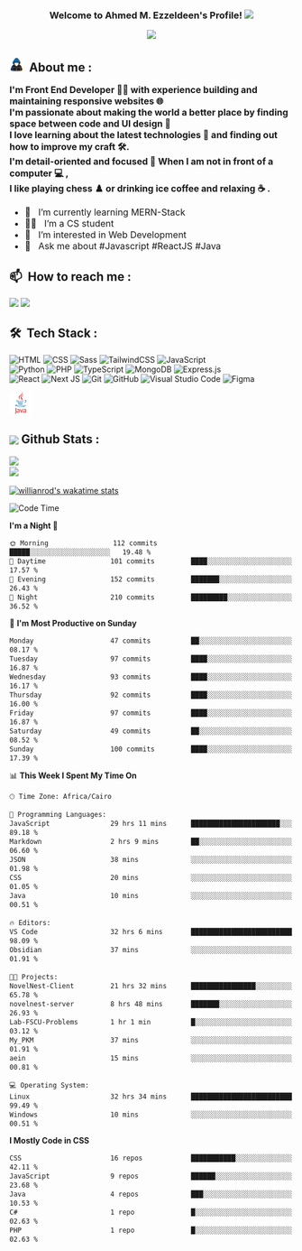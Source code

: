 <h3 align="center">
  Welcome to Ahmed M. Ezzeldeen's Profile!
  <img src="https://media.giphy.com/media/hvRJCLFzcasrR4ia7z/giphy.gif" width="28">
</h3>

<!-- Typing SVG by DenverCoder1 - https://github.com/DenverCoder1/readme-typing-svg -->
<p align="center">
  <a href="https://github.com/DenverCoder1/readme-typing-svg"><img src="https://readme-typing-svg.herokuapp.com/?lines=I'm%20Junior%20Software%20Engineer%20👨‍💻;I'm%20Front-End%20developer;Always%20learning%20new%20things&font=Fira%20Code&center=true&width=440&height=45&color=2196f3&vCenter=true&size=24"></a>
</p>

## <img src ="https://github.com/0xAbdulKhalid/0xAbdulKhalid/raw/main/assets/mdImages/about_me.gif" width=25px> &nbsp;About me :

<p Style="font-size:16px; font-weight:bold; ">
I'm Front End Developer 🧑‍💻 with experience building and maintaining responsive websites 🌐<br>
I'm passionate about making the world a better place by finding space between code and UI design 🎨<br>
I love learning about the latest technologies 🚀 and finding out how to improve my craft 🛠️.<br> I'm detail-oriented and focused 🤏 
When I am not in front of a computer 💻️ ,<br> I like playing chess ♟️ or drinking ice coffee and relaxing ☕️ .
</p>

<ul style="font-size:16px">
<li>🌱 &nbsp; I’m currently learning MERN-Stack</li>
<li>👨‍💻 &nbsp; I’m a CS student</li>
<li>👀 &nbsp; I’m interested in Web Development</li>
<li>💬 &nbsp; Ask me about #Javascript #ReactJS #Java</li>
</ul>

## 📫 &nbsp;How to reach me :

<a href="https://www.linkedin.com/in/ahmed3zzeldeen/" target="_blank"><img src="https://img.shields.io/badge/-Ahmed%20M.%20Ezzeldeen-0077B5?style=for-the-badge&logo=Linkedin&logoColor=white"/></a>
<a href="https://telegram.me/Ahmed3zzeldeen" target="_blank"><img src="https://img.shields.io/badge/-Ahmed%20M.%20Ezzeldeen-0077B5?style=for-the-badge&logo=Telegram&logoColor=white"/></a>

## 🛠 &nbsp;Tech Stack :

![HTML](https://img.shields.io/badge/HTML5-E34F26?style=for-the-badge&logo=html5&logoColor=white) ![CSS](https://img.shields.io/badge/CSS3-1572B6?style=for-the-badge&logo=css3&logoColor=white) ![Sass](https://img.shields.io/badge/Sass-CC6699?style=for-the-badge&logo=sass&logoColor=white) ![TailwindCSS](https://img.shields.io/badge/tailwindcss-%2338B2AC.svg?style=for-the-badge&logo=tailwind-css&logoColor=white) ![JavaScript](https://img.shields.io/badge/JavaScript-323330?style=for-the-badge&logo=javascript&logoColor=F7DF1E) </br> ![Python](https://img.shields.io/badge/Python-FFD43B?style=for-the-badge&logo=python&logoColor=blue) ![PHP](https://img.shields.io/badge/PHP-777BB4?style=for-the-badge&logo=php&logoColor=white) ![TypeScript](https://img.shields.io/badge/typescript-%23007ACC.svg?style=for-the-badge&logo=typescript&logoColor=white) ![MongoDB](https://img.shields.io/badge/MongoDB-%234ea94b.svg?style=for-the-badge&logo=mongodb&logoColor=white) ![Express.js](https://img.shields.io/badge/express.js-%23404d59.svg?style=for-the-badge&logo=express&logoColor=%2361DAFB) </br> ![React](https://img.shields.io/badge/react-%2320232a.svg?style=for-the-badge&logo=react&logoColor=%2361DAFB) ![Next JS](https://img.shields.io/badge/Next-black?style=for-the-badge&logo=next.js&logoColor=white) ![Git](https://img.shields.io/badge/GIT-E44C30?style=for-the-badge&logo=git&logoColor=white) ![GitHub](https://img.shields.io/badge/GitHub-100000?style=for-the-badge&logo=github&logoColor=white) ![Visual Studio Code](https://img.shields.io/badge/VSCode-0078D4?style=for-the-badge&logo=visual%20studio%20code&logoColor=white) ![Figma](https://img.shields.io/badge/figma-%23F24E1E.svg?style=for-the-badge&logo=figma&logoColor=white)&nbsp;

<a href="https://www.java.com" target="_blank"> <img src="https://raw.githubusercontent.com/devicons/devicon/master/icons/java/java-original-wordmark.svg" alt="java" width="40" height="40"/></a>

<!-- ![Figma](https://img.shields.io/badge/figma-05122A.svg?style=for-the-badge&logo=figma&logoColor=white) -->

## <img src = "https://media.giphy.com/media/iY8CRBdQXODJSCERIr/giphy.gif" align="center" width ="30px"> Github Stats :

![](https://github-readme-stats.vercel.app/api?username=Ahmed3zzeldeen&theme=tokyonight&hide_border=false&include_all_commits=false&count_private=false)<br/>
![](https://github-readme-streak-stats.herokuapp.com/?user=Ahmed3zzeldeen&theme=tokyonight&hide_border=false)<br/>

[![willianrod's wakatime stats](https://github-readme-stats.vercel.app/api/wakatime?username=ahmed3zzeldeen&layout=compact)](https://github.com/anuraghazra/github-readme-stats)

<!--START_SECTION:waka-->
![Code Time](http://img.shields.io/badge/Code%20Time-739%20hrs%2015%20mins-blue)

**I'm a Night 🦉** 

```text
🌞 Morning                112 commits         █████░░░░░░░░░░░░░░░░░░░░   19.48 % 
🌆 Daytime                101 commits         ████░░░░░░░░░░░░░░░░░░░░░   17.57 % 
🌃 Evening                152 commits         ███████░░░░░░░░░░░░░░░░░░   26.43 % 
🌙 Night                  210 commits         █████████░░░░░░░░░░░░░░░░   36.52 % 
```
📅 **I'm Most Productive on Sunday** 

```text
Monday                   47 commits          ██░░░░░░░░░░░░░░░░░░░░░░░   08.17 % 
Tuesday                  97 commits          ████░░░░░░░░░░░░░░░░░░░░░   16.87 % 
Wednesday                93 commits          ████░░░░░░░░░░░░░░░░░░░░░   16.17 % 
Thursday                 92 commits          ████░░░░░░░░░░░░░░░░░░░░░   16.00 % 
Friday                   97 commits          ████░░░░░░░░░░░░░░░░░░░░░   16.87 % 
Saturday                 49 commits          ██░░░░░░░░░░░░░░░░░░░░░░░   08.52 % 
Sunday                   100 commits         ████░░░░░░░░░░░░░░░░░░░░░   17.39 % 
```


📊 **This Week I Spent My Time On** 

```text
🕑︎ Time Zone: Africa/Cairo

💬 Programming Languages: 
JavaScript               29 hrs 11 mins      ██████████████████████░░░   89.18 % 
Markdown                 2 hrs 9 mins        ██░░░░░░░░░░░░░░░░░░░░░░░   06.60 % 
JSON                     38 mins             ░░░░░░░░░░░░░░░░░░░░░░░░░   01.98 % 
CSS                      20 mins             ░░░░░░░░░░░░░░░░░░░░░░░░░   01.05 % 
Java                     10 mins             ░░░░░░░░░░░░░░░░░░░░░░░░░   00.51 % 

🔥 Editors: 
VS Code                  32 hrs 6 mins       █████████████████████████   98.09 % 
Obsidian                 37 mins             ░░░░░░░░░░░░░░░░░░░░░░░░░   01.91 % 

🐱‍💻 Projects: 
NovelNest-Client         21 hrs 32 mins      ████████████████░░░░░░░░░   65.78 % 
novelnest-server         8 hrs 48 mins       ███████░░░░░░░░░░░░░░░░░░   26.93 % 
Lab-FSCU-Problems        1 hr 1 min          █░░░░░░░░░░░░░░░░░░░░░░░░   03.12 % 
My_PKM                   37 mins             ░░░░░░░░░░░░░░░░░░░░░░░░░   01.91 % 
aein                     15 mins             ░░░░░░░░░░░░░░░░░░░░░░░░░   00.81 % 

💻 Operating System: 
Linux                    32 hrs 34 mins      █████████████████████████   99.49 % 
Windows                  10 mins             ░░░░░░░░░░░░░░░░░░░░░░░░░   00.51 % 
```

**I Mostly Code in CSS** 

```text
CSS                      16 repos            ███████████░░░░░░░░░░░░░░   42.11 % 
JavaScript               9 repos             ██████░░░░░░░░░░░░░░░░░░░   23.68 % 
Java                     4 repos             ███░░░░░░░░░░░░░░░░░░░░░░   10.53 % 
C#                       1 repo              █░░░░░░░░░░░░░░░░░░░░░░░░   02.63 % 
PHP                      1 repo              █░░░░░░░░░░░░░░░░░░░░░░░░   02.63 % 
```




<!--END_SECTION:waka-->
